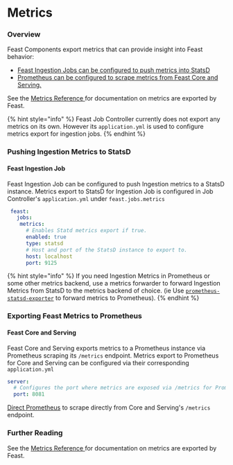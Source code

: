 # Metrics

### Overview

Feast Components export metrics that can provide insight into Feast behavior:

* [Feast Ingestion Jobs  can be configured to push metrics into StatsD](metrics.md#2-exporting-feast-metrics-to-prometheus)
* [Prometheus can be configured to scrape metrics from Feast Core and Serving.](metrics.md#2-exporting-feast-metrics-to-prometheus)

See the [Metrics Reference ](../reference/metrics-reference/)for documentation on metrics are exported by Feast.

{% hint style="info" %}
Feast Job Controller currently does not export any metrics on its own. However its `application.yml` is used to configure metrics export for ingestion jobs.
{% endhint %}

### Pushing Ingestion Metrics to StatsD

#### **Feast Ingestion Job**

Feast Ingestion Job can be configured to push Ingestion metrics to a StatsD instance.  Metrics export to StatsD for Ingestion Job is configured in Job Controller's `application.yml` under `feast.jobs.metrics`

```yaml
 feast:
   jobs:
    metrics:
      # Enables Statd metrics export if true.
      enabled: true
      type: statsd
      # Host and port of the StatsD instance to export to.
      host: localhost
      port: 9125
```

{% hint style="info" %}
If you need Ingestion Metrics in Prometheus or some other metrics backend, use a metrics forwarder to forward Ingestion Metrics from StatsD to the metrics backend of choice. \(ie  Use  [`prometheus-statsd-exporter`](https://github.com/prometheus/statsd_exporter) to forward metrics to Prometheus\).
{% endhint %}

### Exporting Feast Metrics to Prometheus

#### **Feast Core and Serving**

Feast Core and Serving exports metrics to a Prometheus instance via Prometheus scraping its `/metrics` endpoint. Metrics export to Prometheus for Core and Serving can be configured via their corresponding `application.yml`

```yaml
server:
  # Configures the port where metrics are exposed via /metrics for Prometheus to scrape.
  port: 8081
```

[Direct Prometheus](https://prometheus.io/docs/prometheus/latest/configuration/configuration/#scrape_config) to scrape directly from Core and Serving's `/metrics` endpoint.

### Further Reading

See the [Metrics Reference ](../reference/metrics-reference/)for documentation on metrics are exported by Feast.

## 

